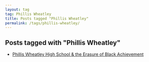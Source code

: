```yaml
---
layout: tag
tag: Phillis Wheatley
title: Posts tagged "Phillis Wheatley"
permalink: /tags/phillis-wheatley/
---
```


## Posts tagged with "Phillis Wheatley"
- [Phillis Wheatley High School & the Erasure of Black Achievement](/phillis-wheatley-hs/)
